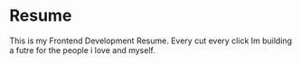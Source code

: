 # Resume
This is my Frontend Development Resume.  Every cut every click Im building a futre for the people i love and myself.

